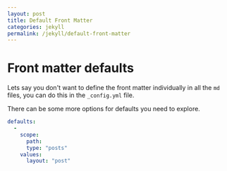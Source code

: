 ```yaml
---
layout: post
title: Default Front Matter
categories: jekyll
permalink: /jekyll/default-front-matter
---
```


# Front matter defaults

Lets say you don't want to define the front matter individually in all the `md` files, you can do this in the `_config.yml` file.

There can be some more options for defaults you need to explore.

```yml
defaults:
  -
    scope:
      path:
      type: "posts"
    values:
      layout: "post"
```

